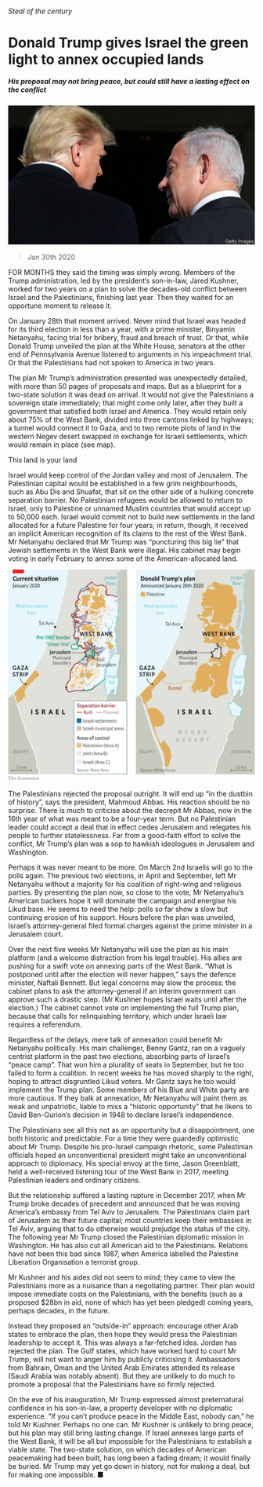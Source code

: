 ###### Steal of the century

# Donald Trump gives Israel the green light to annex occupied lands 

##### His proposal may not bring peace, but could still have a lasting effect on the conflict 

![image](images/20200201_MAP001.jpg) 

> Jan 30th 2020 

FOR MONTHS they said the timing was simply wrong. Members of the Trump administration, led by the president’s son-in-law, Jared Kushner, worked for two years on a plan to solve the decades-old conflict between Israel and the Palestinians, finishing last year. Then they waited for an opportune moment to release it.

On January 28th that moment arrived. Never mind that Israel was headed for its third election in less than a year, with a prime minister, Binyamin Netanyahu, facing trial for bribery, fraud and breach of trust. Or that, while Donald Trump unveiled the plan at the White House, senators at the other end of Pennsylvania Avenue listened to arguments in his impeachment trial. Or that the Palestinians had not spoken to America in two years.


The plan Mr Trump’s administration presented was unexpectedly detailed, with more than 50 pages of proposals and maps. But as a blueprint for a two-state solution it was dead on arrival. It would not give the Palestinians a sovereign state immediately; that might come only later, after they built a government that satisfied both Israel and America. They would retain only about 75% of the West Bank, divided into three cantons linked by highways; a tunnel would connect it to Gaza, and to two remote plots of land in the western Negev desert swapped in exchange for Israeli settlements, which would remain in place (see map).

This land is your land

Israel would keep control of the Jordan valley and most of Jerusalem. The Palestinian capital would be established in a few grim neighbourhoods, such as Abu Dis and Shuafat, that sit on the other side of a hulking concrete separation barrier. No Palestinian refugees would be allowed to return to Israel, only to Palestine or unnamed Muslim countries that would accept up to 50,000 each. Israel would commit not to build new settlements in the land allocated for a future Palestine for four years; in return, though, it received an implicit American recognition of its claims to the rest of the West Bank. Mr Netanyahu declared that Mr Trump was “puncturing this big lie” that Jewish settlements in the West Bank were illegal. His cabinet may begin voting in early February to annex some of the American-allocated land.

![image](images/20200201_MAM801.png) 


The Palestinians rejected the proposal outright. It will end up “in the dustbin of history”, says the president, Mahmoud Abbas. His reaction should be no surprise. There is much to criticise about the decrepit Mr Abbas, now in the 16th year of what was meant to be a four-year term. But no Palestinian leader could accept a deal that in effect cedes Jerusalem and relegates his people to further statelessness. Far from a good-faith effort to solve the conflict, Mr Trump’s plan was a sop to hawkish ideologues in Jerusalem and Washington.

Perhaps it was never meant to be more. On March 2nd Israelis will go to the polls again. The previous two elections, in April and September, left Mr Netanyahu without a majority for his coalition of right-wing and religious parties. By presenting the plan now, so close to the vote, Mr Netanyahu’s American backers hope it will dominate the campaign and energise his Likud base. He seems to need the help: polls so far show a slow but continuing erosion of his support. Hours before the plan was unveiled, Israel’s attorney-general filed formal charges against the prime minister in a Jerusalem court.

Over the next five weeks Mr Netanyahu will use the plan as his main platform (and a welcome distraction from his legal trouble). His allies are pushing for a swift vote on annexing parts of the West Bank. “What is postponed until after the election will never happen,” says the defence minister, Naftali Bennett. But legal concerns may slow the process: the cabinet plans to ask the attorney-general if an interim government can approve such a drastic step. (Mr Kushner hopes Israel waits until after the election.) The cabinet cannot vote on implementing the full Trump plan, because that calls for relinquishing territory, which under Israeli law requires a referendum.

Regardless of the delays, mere talk of annexation could benefit Mr Netanyahu politically. His main challenger, Benny Gantz, ran on a vaguely centrist platform in the past two elections, absorbing parts of Israel’s “peace camp”. That won him a plurality of seats in September, but he too failed to form a coalition. In recent weeks he has moved sharply to the right, hoping to attract disgruntled Likud voters. Mr Gantz says he too would implement the Trump plan. Some members of his Blue and White party are more cautious. If they balk at annexation, Mr Netanyahu will paint them as weak and unpatriotic, liable to miss a “historic opportunity” that he likens to David Ben-Gurion’s decision in 1948 to declare Israel’s independence.

The Palestinians see all this not as an opportunity but a disappointment, one both historic and predictable. For a time they were guardedly optimistic about Mr Trump. Despite his pro-Israel campaign rhetoric, some Palestinian officials hoped an unconventional president might take an unconventional approach to diplomacy. His special envoy at the time, Jason Greenblatt, held a well-received listening tour of the West Bank in 2017, meeting Palestinian leaders and ordinary citizens.

But the relationship suffered a lasting rupture in December 2017, when Mr Trump broke decades of precedent and announced that he was moving America’s embassy from Tel Aviv to Jerusalem. The Palestinians claim part of Jerusalem as their future capital; most countries keep their embassies in Tel Aviv, arguing that to do otherwise would prejudge the status of the city. The following year Mr Trump closed the Palestinian diplomatic mission in Washington. He has also cut all American aid to the Palestinians. Relations have not been this bad since 1987, when America labelled the Palestine Liberation Organisation a terrorist group.

Mr Kushner and his aides did not seem to mind; they came to view the Palestinians more as a nuisance than a negotiating partner. Their plan would impose immediate costs on the Palestinians, with the benefits (such as a proposed $28bn in aid, none of which has yet been pledged) coming years, perhaps decades, in the future.

Instead they proposed an “outside-in” approach: encourage other Arab states to embrace the plan, then hope they would press the Palestinian leadership to accept it. This was always a far-fetched idea. Jordan has rejected the plan. The Gulf states, which have worked hard to court Mr Trump, will not want to anger him by publicly criticising it. Ambassadors from Bahrain, Oman and the United Arab Emirates attended its release (Saudi Arabia was notably absent). But they are unlikely to do much to promote a proposal that the Palestinians have so firmly rejected.

On the eve of his inauguration, Mr Trump expressed almost preternatural confidence in his son-in-law, a property developer with no diplomatic experience. “If you can’t produce peace in the Middle East, nobody can,” he told Mr Kushner. Perhaps no one can. Mr Kushner is unlikely to bring peace, but his plan may still bring lasting change. If Israel annexes large parts of the West Bank, it will be all but impossible for the Palestinians to establish a viable state. The two-state solution, on which decades of American peacemaking had been built, has long been a fading dream; it would finally be buried. Mr Trump may yet go down in history, not for making a deal, but for making one impossible. ■


